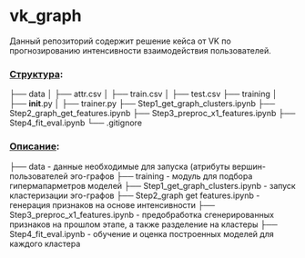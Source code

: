 # vk_graph

Данный репозиторий содержит решение кейса от VK по прогнозированию интенсивности взаимодействия пользователей.
### <u>Структура</u>: 
├── data
│   ├── attr.csv
│   ├── train.csv 
│   ├── test.csv
├── training 
│   ├── __init__.py
│   ├── trainer.py
├── Step1_get_graph_clusters.ipynb
├── Step2_graph_get_features.ipynb
├── Step3_preproc_x1_features.ipynb
├── Step4_fit_eval.ipynb
└── .gitignore

### <u>Описание</u>:

├── data - данные необходимые для запуска (атрибуты вершин-пользователей эго-графов
├── training - модуль для подбора гипермапарметров моделей 
├── Step1_get_graph_clusters.ipynb - запуск кластеризации эго-графов 
├── Step2_graph get features.ipynb - генерация признаков на основе интенсивности 
├── Step3_preproc_x1_features.ipynb - предобработка сгенерированных признаков на прошлом этапе, а также разделение на кластеры 
├── Step4_fit_eval.ipynb - обучение и оценка построенных моделей для каждого кластера
